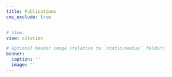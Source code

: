 ```yaml
---
title: Publications
cms_exclude: true


# View.
view: citation

# Optional header image (relative to `static/media/` folder).
banner:
  caption: ''
  image: ''
---
```


